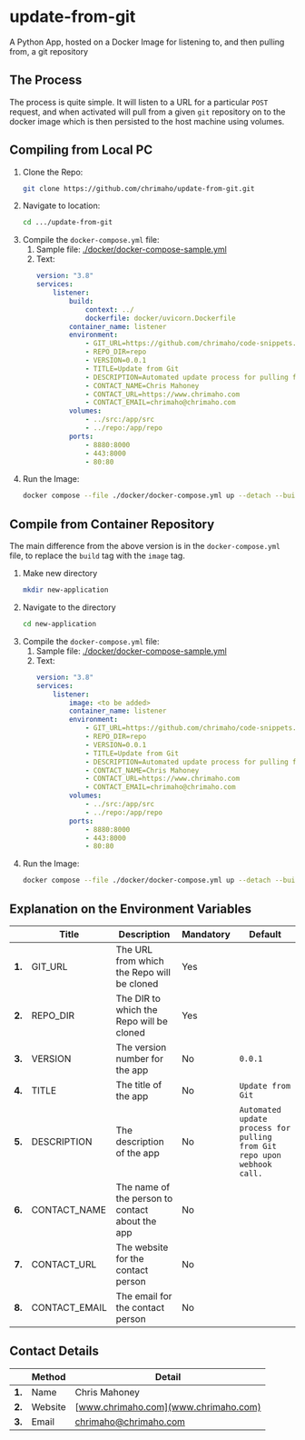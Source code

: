 # update-from-git
A Python App, hosted on a Docker Image for listening to, and then pulling from, a git repository

## The Process

The process is quite simple. It will listen to a URL for a particular `POST` request, and when activated will pull from a given `git` repository on to the docker image which is then persisted to the host machine using volumes.

## Compiling from Local PC

1. Clone the Repo:
    ```bash
    git clone https://github.com/chrimaho/update-from-git.git
    ```
1. Navigate to location:
    ```bash
    cd .../update-from-git
    ```
2. Compile the `docker-compose.yml` file:
   1. Sample file: [./docker/docker-compose-sample.yml](./docker/docker-compose-sample.yml)
   2. Text:
        ```yml
        version: "3.8"
        services:
            listener:
                build: 
                    context: ../
                    dockerfile: docker/uvicorn.Dockerfile
                container_name: listener
                environment:
                    - GIT_URL=https://github.com/chrimaho/code-snippets.git
                    - REPO_DIR=repo
                    - VERSION=0.0.1
                    - TITLE=Update from Git
                    - DESCRIPTION=Automated update process for pulling from Git repo upon webhook call.
                    - CONTACT_NAME=Chris Mahoney
                    - CONTACT_URL=https://www.chrimaho.com
                    - CONTACT_EMAIL=chrimaho@chrimaho.com
                volumes:
                    - ../src:/app/src
                    - ../repo:/app/repo
                ports:
                    - 8880:8000
                    - 443:8000
                    - 80:80
        ```
3. Run the Image:
    ```bash
    docker compose --file ./docker/docker-compose.yml up --detach --build --force-recreate
    ```

## Compile from Container Repository

The main difference from the above version is in the `docker-compose.yml` file, to replace the `build` tag with the `image` tag.

1. Make new directory
    ```bash
    mkdir new-application
    ```
1. Navigate to the directory
    ```bash
    cd new-application
    ```
2. Compile the `docker-compose.yml` file:
   1. Sample file: [./docker/docker-compose-sample.yml](./docker/docker-compose-sample.yml)
   2. Text:
        ```yml
        version: "3.8"
        services:
            listener:
                image: <to be added>
                container_name: listener
                environment:
                    - GIT_URL=https://github.com/chrimaho/code-snippets.git
                    - REPO_DIR=repo
                    - VERSION=0.0.1
                    - TITLE=Update from Git
                    - DESCRIPTION=Automated update process for pulling from Git repo upon webhook call.
                    - CONTACT_NAME=Chris Mahoney
                    - CONTACT_URL=https://www.chrimaho.com
                    - CONTACT_EMAIL=chrimaho@chrimaho.com
                volumes:
                    - ../src:/app/src
                    - ../repo:/app/repo
                ports:
                    - 8880:8000
                    - 443:8000
                    - 80:80
        ```
3. Run the Image:
    ```bash
    docker compose --file ./docker/docker-compose.yml up --detach --build --force-recreate
    ```

## Explanation on the Environment Variables

|        | Title         | Description                                     | Mandatory | Default                                                                 |
|--------|---------------|-------------------------------------------------|-----------|-------------------------------------------------------------------------|
| **1.** | GIT_URL       | The URL from which the Repo will be cloned      | Yes       |                                                                         |
| **2.** | REPO_DIR      | The DIR to which the Repo will be cloned        | Yes       |                                                                         |
| **3.** | VERSION       | The version number for the app                  | No        | `0.0.1`                                                                 |
| **4.** | TITLE         | The title of the app                            | No        | `Update from Git`                                                       |
| **5.** | DESCRIPTION   | The description of the app                      | No        | `Automated update process for pulling from Git repo upon webhook call.` |
| **6.** | CONTACT_NAME  | The name of the person to contact about the app | No        | ` `                                                                     |
| **7.** | CONTACT_URL   | The website for the contact person              | No        | ` `                                                                     |
| **8.** | CONTACT_EMAIL | The email for the contact person                | No        | ` `                                                                     |

## Contact Details

|        | Method  | Detail                                                |
|--------|---------|-------------------------------------------------------|
| **1.** | Name    | Chris Mahoney                                         |
| **2.** | Website | [www.chrimaho.com](www.chrimaho.com)                  |
| **3.** | Email   | [chrimaho@chrimaho.com](mailto:chrimaho@chrimaho.com) |
